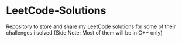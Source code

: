 # LeetCode-Solutions
Repository to store and share my LeetCode solutions for some of their challenges i solved (Side Note: Most of them will be in C++ only)
